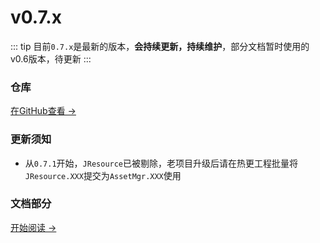# v0.7.x

::: tip
目前```0.7.x```是最新的版本，**会持续更新，持续维护**，部分文档暂时使用的v0.6版本，待更新
:::

### 仓库

[在GitHub查看 →](https://github.com/JasonXuDeveloper/JEngine/tree/master)



### 更新须知

- 从```0.7.1```开始，```JResource```已被剔除，老项目升级后请在热更工程批量将```JResource.XXX```提交为```AssetMgr.XXX```使用



### 文档部分

[开始阅读 →](./startup.md)

